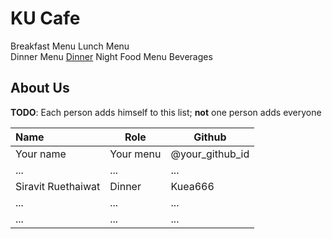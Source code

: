 # KU Cafe


Breakfast Menu 
Lunch Menu  
Dinner Menu [Dinner](Menu.md#dinner)
Night Food Menu
Beverages

## About Us

**TODO**: Each person adds himself to this list; **not** one person adds everyone

| Name      | Role      | Github   |
|:----------|-----------|----------|
| Your name | Your menu | @your_github_id |
| ...       | ...       | ...      |
| Siravit Ruethaiwat  | Dinner    | Kuea666  |
| ...       | ...       | ...      |
| ...       | ...       | ...      |
